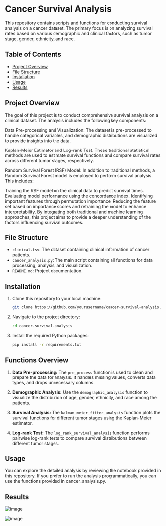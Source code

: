 # Cancer Survival Analysis

This repository contains scripts and functions for conducting survival analysis on a cancer dataset. The primary focus is on analyzing survival rates based on various demographic and clinical factors, such as tumor stage, gender, ethnicity, and race.

## Table of Contents

- [Project Overview](#project-overview)
- [File Structure](#file-structure)
- [Installation](#installation)
- [Usage](#usage)
- [Results](#results)


## Project Overview

The goal of this project is to conduct comprehensive survival analysis on a clinical dataset. The analysis includes the following key components:

Data Pre-processing and Visualization: The dataset is pre-processed to handle categorical variables, and demographic distributions are visualized to provide insights into the data.

Kaplan-Meier Estimator and Log-rank Test: These traditional statistical methods are used to estimate survival functions and compare survival rates across different tumor stages, respectively.

Random Survival Forest (RSF) Model: In addition to traditional methods, a Random Survival Forest model is employed to perform survival analysis. This includes:

Training the RSF model on the clinical data to predict survival times.
Evaluating model performance using the concordance index.
Identifying important features through permutation importance.
Reducing the feature set based on importance scores and retraining the model to enhance interpretability.
By integrating both traditional and machine learning approaches, this project aims to provide a deeper understanding of the factors influencing survival outcomes.

## File Structure

- `clinical.tsv`: The dataset containing clinical information of cancer patients.
- `cancer_analysis.py`: The main script containing all functions for data processing, analysis, and visualization.
- `README.md`: Project documentation.

## Installation

1. Clone this repository to your local machine:
    ```bash
    git clone https://github.com/yourusername/cancer-survival-analysis.git
    ```

2. Navigate to the project directory:
    ```bash
    cd cancer-survival-analysis
    ```

3. Install the required Python packages:
    ```bash
    pip install -r requirements.txt
    ```

## Functions Overview

1. **Data Pre-processing:**
   The `pre_process` function is used to clean and prepare the data for analysis. It handles missing values, converts data types, and drops unnecessary columns.

2. **Demographic Analysis:**
   Use the `demographic_analysis` function to visualize the distribution of age, gender, ethnicity, and race among the patients.

3. **Survival Analysis:**
   The `kalman_meier_fitter_analysis` function plots the survival functions for different tumor stages using the Kaplan-Meier estimator.

4. **Log-rank Test:**
   The `log_rank_survival_analysis` function performs pairwise log-rank tests to compare survival distributions between different tumor stages.
## Usage
You can explore the detailed analysis by reviewing the notebook provided in this repository. 
If you prefer to run the analysis programmatically, you can use the functions provided in cancer_analysis.py.

## Results

![image](https://github.com/user-attachments/assets/2c98b259-f6cd-49f0-a510-831601987a03)

![image](https://github.com/user-attachments/assets/5b6c8d24-3e49-4435-9ae7-7b1e76d3070e)


